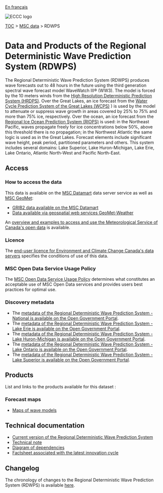 [En français](readme_rdwps_fr.md)

![ECCC logo](../../img_eccc-logo.png)

[TOC](../../readme_en.md) > [MSC data](../readme_en.md) > RDWPS


# Data and Products of the Regional Deterministic Wave Prediction System (RDWPS)

The Regional Deterministic Wave Prediction System (RDWPS) produces wave forecasts out to 48 hours in the future using the third generation spectral wave forecast model WaveWatch III® (WW3). The model is forced by the 10 meters winds from the [High Resolution Deterministic Prediction System (HRDPS)](../nwp_hrdps/readme_hrdps_en.md). Over the Great Lakes, an ice forecast from the [Water Cycle Prediction System of the Great Lakes (WCPS)](../nwp_wcps/readme_wcps_en.md) )  is used by the model to attenuate or suppress wave growth in areas covered by 25% to 75% and more than 75% ice, respectively. Over the ocean, an ice forecast from the [Regional Ice Ocean Prediction System (RIOPS)](../nwp_riops/readme_riops_en.md)  is used: in the Northeast Pacific, waves propagate freely for ice concentrations below 50%, above this threshold there is no propagation; in the Northwest Atlantic the same logic is used as in the Great Lakes. Forecast elements include significant wave height, peak period, partitioned parameters and others. This system includes several domains: Lake Superior, Lake Huron-Michigan, Lake Erie, Lake Ontario, Atlantic North-West and Pacific North-East.

## Access

### How to access the data

This data is available on the [MSC Datamart](../../msc-datamart/readme_en.md) data server service as well as [MSC GeoMet](../../msc-geomet/readme_en.md):

* [GRIB2 data available on the MSC Datamart](readme_rdwps-datamart_en.md) 
* [Data available via geospatial web services GeoMet-Weather](../../msc-geomet/readme_en.md)

An [overview and examples to access and use the Meteorological Service of Canada's open data](../../usage/readme_en.md) is available.

### Licence

The [end-user licence for Environment and Climate Change Canada's data servers](../../licence/readme_en.md) specifies the conditions of use of this data.

### MSC Open Data Service Usage Policy

The [MSC Open Data Service Usage Policy](../../usage-policy/readme_en.md) determines what constitutes an acceptable use of MSC Open Data services and provides users best practices for optimal use.

### Discovery metadata

* The [metadata of the Regional Deterministic Wave Prediction System - National is available on the Open Government Portal](https://open.canada.ca/data/en/dataset/9a6594f9-ad0e-4421-ba9d-16338e5a9cbe).
* The [metadata of the Regional Deterministic Wave Prediction System - Lake Erie is available on the Open Government Portal](https://open.canada.ca/data/en/dataset/bf1884e2-cbbb-4a50-ab40-c5b417723d17).
* The [metadata of the Regional Deterministic Wave Prediction System - Lake Huron-Michigan is available on the Open Government Portal](https://open.canada.ca/data/en/dataset/631e570e-59c3-42d7-aa7b-5a4666ab62b5).
* The [metadata of the Regional Deterministic Wave Prediction System - Lake Ontario is available on the Open Government Portal](https://open.canada.ca/data/en/dataset/38414289-4beb-4854-af58-5ab3b66665eb).
* The [metadata of the Regional Deterministic Wave Prediction System - Lake Superior is available on the Open Government Portal](https://open.canada.ca/data/en/dataset/88a5111c-136c-42a7-907f-523ad4365165).

## Products

List and links to the products available for this dataset :

### Forecast maps

* [Maps of wave models](https://weather.gc.ca/model_forecast/wave_e.html)

## Technical documentation

* [Current version of the Regional Deterministic Wave Prediction System](http://collaboration.cmc.ec.gc.ca/cmc/CMOI/product_guide/docs/tech_specifications/tech_specifications_RDWPS_e.pdf)
* [Technical note](http://collaboration.cmc.ec.gc.ca/cmc/CMOI/product_guide/docs/tech_notes/technote_rdwps_e.pdf)
* [Diagram of dependencies](https://collaboration.cmc.ec.gc.ca/cmc/cmos/public_doc/msc-data/nwep-dependency-diagrams/system_RDWPS_en.svg)
* [Factsheet associated with the latest innovation cycle](https://collaboration.cmc.ec.gc.ca/cmc/CMOI/product_guide/docs/fact_sheets/factsheet_rdwps_e.pdf)

## Changelog

The chronology of changes to the Regional Deterministic Wave Prediction System (RDWPS) is available [here](changelog_rdwps_en.md).
